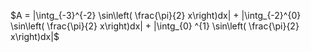 $A = |\intg_{-3}^{-2} \sin\left( \frac{\pi}{2} x\right)dx| + |\intg_{-2}^{0} \sin\left( \frac{\pi}{2} x\right)dx| + |\intg_{0} ^{1} \sin\left( \frac{\pi}{2} x\right)dx|$
